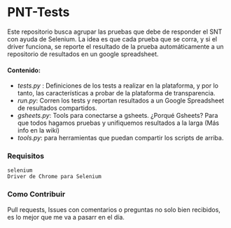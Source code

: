 # PNT-Tests

Este repositorio busca agrupar las pruebas que debe de responder el SNT con ayuda de Selenium. La idea es que cada prueba que se corra, y si el driver funciona, se reporte el resultado de la prueba automáticamente a un repositorio de resultados en un google spreadsheet.

####  Contenido:
- *tests.py* : Definiciones de los tests a realizar en la plataforma, y por lo tanto, las características a probar de la plataforma de transparencia.
- *run.py*: Corren los tests y reportan resultados a un Google Spreadsheet de resultados compartidos.
- *gsheets.py*: Tools para conectarse a gsheets. ¿Porqué Gsheets? Para que todos hagamos pruebas y unifiquemos resultados a la larga (Más info en la wiki)
- *tools.py*: para herramientas que puedan compartir los scripts de arriba.

### Requisitos

```
selenium
Driver de Chrome para Selenium
```

### Como Contribuir

Pull requests, Issues con comentarios o preguntas no solo bien recibidos, es lo mejor que me va a pasarr en el día.
